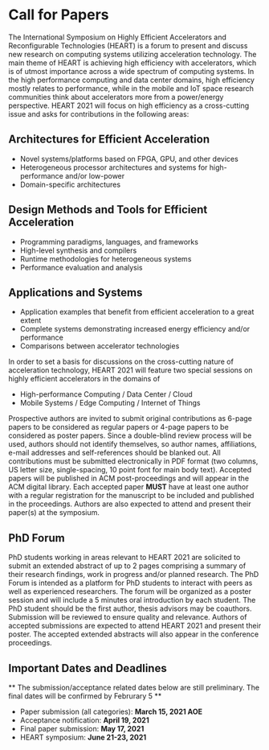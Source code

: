 # Call for Papers

The International Symposium on Highly Efficient Accelerators and Reconfigurable Technologies (HEART) is a forum to present and discuss new research on computing systems utilizing acceleration technology. The main theme of HEART is achieving high efficiency with accelerators, which is of utmost importance across a wide spectrum of computing systems. In the high performance computing and data center domains, high efficiency mostly relates to performance, while in the mobile and IoT space research communities think about accelerators more from a power/energy perspective. HEART 2021 will focus on high efficiency as a cross-cutting issue and asks for contributions in the following areas:

## Architectures for Efficient Acceleration

* Novel systems/platforms based on FPGA, GPU, and other devices 
* Heterogeneous processor architectures and systems for high-performance and/or low-power 
* Domain-specific architectures

## Design Methods and Tools for Efficient Acceleration

* Programming paradigms, languages, and frameworks 
* High-level synthesis and compilers 
* Runtime methodologies for heterogeneous systems 
* Performance evaluation and analysis 

## Applications and Systems

* Application examples that benefit from efficient acceleration to a great extent 
* Complete systems demonstrating increased energy efficiency and/or performance
* Comparisons between accelerator technologies

In order to set a basis for discussions on the cross-cutting nature of acceleration technology, HEART 2021 will feature two special sessions on highly efficient accelerators in the domains of

* High-performance Computing / Data Center / Cloud
* Mobile Systems / Edge Computing / Internet of Things 

Prospective authors are invited to submit original contributions as 6-page papers to be considered as regular papers or 4-page papers to be considered as poster papers. Since a double-blind review process will be used, authors should not identify themselves, so author names, affiliations, e-mail addresses and self-references should be blanked out. All contributions must be submitted electronically in PDF format (two columns, US letter size, single-spacing, 10 point font for main body text). Accepted papers will be published in ACM post-proceedings and will appear in the ACM digital library. Each accepted paper **MUST** have at least one author with a regular registration for the manuscript to be included and published in the proceedings. Authors are also expected to attend and present their paper(s) at the symposium.

## PhD Forum

PhD students working in areas relevant to HEART 2021 are solicited to submit an extended abstract of up to 2 pages comprising a summary of their research findings, work in progress and/or planned research. The PhD Forum is intended as a platform for PhD students to interact with peers as well as experienced researchers. The forum will be organized as a poster session and will include a 5 minutes oral introduction by each student. The PhD student should be the first author, thesis advisors may be coauthors. Submission will be reviewed to ensure quality and relevance.  Authors of accepted submissions are expected to attend HEART 2021 and present their poster. The accepted extended abstracts will also appear in the conference proceedings.

## Important Dates and Deadlines

** The submission/acceptance related dates below are still preliminary. The final dates will be confirmed by Februrary 5 **

* Paper submission (all categories): **March 15, 2021 AOE**
* Acceptance notification: **April 19, 2021**
* Final paper submission: **May 17, 2021**
* HEART symposium: **June 21-23, 2021**

<!--
* HEART pre-symposium workshops/tutorials: **June 17, 2020**
* HEART symposium: **June , 2020**
-->
